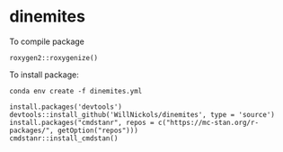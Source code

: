 # dinemites

To compile package
```
roxygen2::roxygenize()
```

To install package:
```
conda env create -f dinemites.yml
```

```
install.packages('devtools')
devtools::install_github('WillNickols/dinemites', type = 'source')
install.packages("cmdstanr", repos = c("https://mc-stan.org/r-packages/", getOption("repos")))
cmdstanr::install_cmdstan()
```
